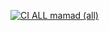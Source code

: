 [![CI ALL mamad (all)](https://github.com/majidypd/testgh/actions/workflows/ci.yml/badge.svg?branch=master)](https://github.com/majidypd/testgh/actions/workflows/ci.yml)